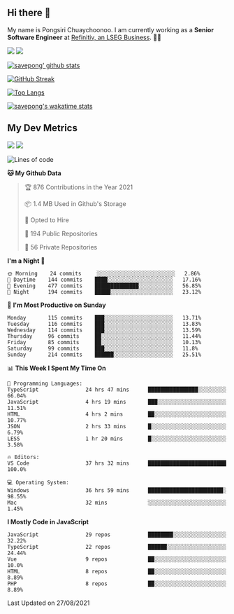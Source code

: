 ## Hi there 👋

My name is Pongsiri Chuaychoonoo. I am currently working as a **Senior Software Engineer** at [Refinitiv, an LSEG Business](https://www.refinitiv.com). 👨‍💻

[<img src="https://img.shields.io/badge/savepong.com-%230077B5.svg?&style=for-the-badge&color=81e6d9" />](https://savepong.com)
[<img src="https://img.shields.io/badge/linkedin-%230077B5.svg?&style=for-the-badge&logo=linkedin&logoColor=white" />](https://www.linkedin.com/in/savepong)

[![savepong' github stats](https://github-readme-stats.vercel.app/api?username=savepong&show_icons=true&count_private=true&theme=gotham&hide_border=true&bg_color=00000000&text_color=768390FF)](https://savepong.com/posts/stats)

[![GitHub Streak](https://github-readme-streak-stats.herokuapp.com?user=savepong&theme=gotham&hide_border=true&background=00000000&dates=768390FF)](https://savepong.com/posts/stats)

[![Top Langs](https://github-readme-stats.vercel.app/api/top-langs/?username=savepong&layout=compact&langs_count=10&theme=gotham&hide_border=true&bg_color=00000000&text_color=768390FF)](https://savepong.com/posts/stats)

[![savepong's wakatime stats](https://github-readme-stats.vercel.app/api/wakatime?username=@savepong&layout=default&theme=gotham&hide_border=true&bg_color=00000000&text_color=768390FF)](https://savepong.com/posts/stats)

## My Dev Metrics

[![](https://komarev.com/ghpvc/?username=savepong&color=blue&label=Profile%20Views)](https://github.com/savepong)
[![](https://img.shields.io/github/followers/savepong?label=GitHub%20Followers)](https://github.com/savepong)

<!--START_SECTION:waka-->
![Lines of code](https://img.shields.io/badge/From%20Hello%20World%20I%27ve%20Written-8.8%20million%20lines%20of%20code-blue)

**🐱 My Github Data** 

> 🏆 876 Contributions in the Year 2021
 > 
> 📦 1.4 MB Used in Github's Storage 
 > 
> 💼 Opted to Hire
 > 
> 📜 194 Public Repositories 
 > 
> 🔑 56 Private Repositories  
 > 
**I'm a Night 🦉** 

```text
🌞 Morning    24 commits     ░░░░░░░░░░░░░░░░░░░░░░░░░   2.86% 
🌆 Daytime    144 commits    ████░░░░░░░░░░░░░░░░░░░░░   17.16% 
🌃 Evening    477 commits    ██████████████░░░░░░░░░░░   56.85% 
🌙 Night      194 commits    █████░░░░░░░░░░░░░░░░░░░░   23.12%

```
📅 **I'm Most Productive on Sunday** 

```text
Monday       115 commits    ███░░░░░░░░░░░░░░░░░░░░░░   13.71% 
Tuesday      116 commits    ███░░░░░░░░░░░░░░░░░░░░░░   13.83% 
Wednesday    114 commits    ███░░░░░░░░░░░░░░░░░░░░░░   13.59% 
Thursday     96 commits     ██░░░░░░░░░░░░░░░░░░░░░░░   11.44% 
Friday       85 commits     ██░░░░░░░░░░░░░░░░░░░░░░░   10.13% 
Saturday     99 commits     ███░░░░░░░░░░░░░░░░░░░░░░   11.8% 
Sunday       214 commits    ██████░░░░░░░░░░░░░░░░░░░   25.51%

```


📊 **This Week I Spent My Time On** 

```text
💬 Programming Languages: 
TypeScript               24 hrs 47 mins      ████████████████░░░░░░░░░   66.04% 
JavaScript               4 hrs 19 mins       ███░░░░░░░░░░░░░░░░░░░░░░   11.51% 
HTML                     4 hrs 2 mins        ██░░░░░░░░░░░░░░░░░░░░░░░   10.77% 
JSON                     2 hrs 33 mins       █░░░░░░░░░░░░░░░░░░░░░░░░   6.79% 
LESS                     1 hr 20 mins        █░░░░░░░░░░░░░░░░░░░░░░░░   3.58%

🔥 Editors: 
VS Code                  37 hrs 32 mins      █████████████████████████   100.0%

💻 Operating System: 
Windows                  36 hrs 59 mins      ████████████████████████░   98.55% 
Mac                      32 mins             ░░░░░░░░░░░░░░░░░░░░░░░░░   1.45%

```

**I Mostly Code in JavaScript** 

```text
JavaScript               29 repos            ████████░░░░░░░░░░░░░░░░░   32.22% 
TypeScript               22 repos            ██████░░░░░░░░░░░░░░░░░░░   24.44% 
Vue                      9 repos             ██░░░░░░░░░░░░░░░░░░░░░░░   10.0% 
HTML                     8 repos             ██░░░░░░░░░░░░░░░░░░░░░░░   8.89% 
PHP                      8 repos             ██░░░░░░░░░░░░░░░░░░░░░░░   8.89%

```



 Last Updated on 27/08/2021
<!--END_SECTION:waka-->

<!--
**savepong/savepong** is a ✨ _special_ ✨ repository because its `README.md` (this file) appears on your GitHub profile.

Here are some ideas to get you started:

- 🔭 I’m currently working on WebComponents and TypeScript.
- 🌱 I’m currently learning ...
- 👯 I’m looking to collaborate on ...
- 🤔 I’m looking for help with ...
- 💬 Ask me about ...
- 📫 How to reach me: ...
- 😄 Pronouns: ...
- ⚡ Fun fact: ...
-->
